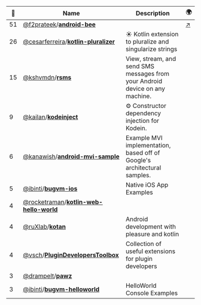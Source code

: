 |:star2: | Name | Description | 🌍|
|---|---|---|---|
|51|[@f2prateek](https://github.com/f2prateek)/[**android-bee**](https://github.com/f2prateek/android-bee)||[:arrow_upper_right:](https://play.google.com/store/apps/details?id=com.f2prateek.bee)|
|26|[@cesarferreira](https://github.com/cesarferreira)/[**kotlin-pluralizer**](https://github.com/cesarferreira/kotlin-pluralizer)|:sunny: Kotlin extension to pluralize and singularize strings||
|15|[@kshvmdn](https://github.com/kshvmdn)/[**rsms**](https://github.com/kshvmdn/rsms)|View, stream, and send SMS messages from your Android device on any machine.||
|9|[@kailan](https://github.com/kailan)/[**kodeinject**](https://github.com/kailan/kodeinject)|:gear: Constructor dependency injection for Kodein.||
|6|[@kanawish](https://github.com/kanawish)/[**android-mvi-sample**](https://github.com/kanawish/android-mvi-sample)|Example MVI implementation, based off of Google's architectural samples.||
|5|[@ibinti](https://github.com/ibinti)/[**bugvm-ios**](https://github.com/ibinti/bugvm-ios)|Native iOS App Examples||
|4|[@rocketraman](https://github.com/rocketraman)/[**kotlin-web-hello-world**](https://github.com/rocketraman/kotlin-web-hello-world)|||
|4|[@ruXlab](https://github.com/ruXlab)/[**kotan**](https://github.com/ruXlab/kotan)|Android development with pleasure and kotlin||
|4|[@vsch](https://github.com/vsch)/[**PluginDevelopersToolbox**](https://github.com/vsch/PluginDevelopersToolbox)|Collection of useful extensions for plugin developers||
|3|[@drampelt](https://github.com/drampelt)/[**pawz**](https://github.com/drampelt/pawz)|||
|3|[@ibinti](https://github.com/ibinti)/[**bugvm-helloworld**](https://github.com/ibinti/bugvm-helloworld)|HelloWorld Console Examples||

